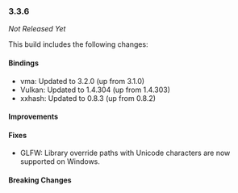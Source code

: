 ### 3.3.6

_Not Released Yet_

This build includes the following changes:

#### Bindings

- vma: Updated to 3.2.0 (up from 3.1.0)
- Vulkan: Updated to 1.4.304 (up from 1.4.303)
- xxhash: Updated to 0.8.3 (up from 0.8.2)

#### Improvements

#### Fixes

- GLFW: Library override paths with Unicode characters are now supported on Windows.

#### Breaking Changes
